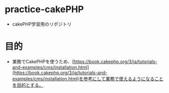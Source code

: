 # practice-cakePHP
- cakePHP学習用のリポジトリ
# 目的
- 業務でCakePHPを使うため、[https://book.cakephp.org/3/ja/tutorials-and-examples/cms/installation.html](https://book.cakephp.org/3/ja/tutorials-and-examples/cms/installation.html)を参考にして業務で使えるようになることを目的とする。